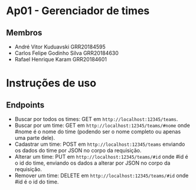 # Ap01 - Gerenciador de times
## Membros
  - André Vitor Kuduavski GRR20184595
  - Carlos Felipe Godinho Silva GRR20184630
  - Rafael Henrique Karam GRR20184601

# Instruções de uso

## Endpoints
  - Buscar por todos os times: GET em `http://localhost:12345/teams`.
  - Buscar por um time: GET em `http://localhost:12345/teams/#nome` onde #nome é o nome do time (podendo ser o nome completo ou apenas uma parte dele).
  - Cadastrar um time: POST em `http://localhost:12345/teams` enviando os dados do time por JSON no corpo da requisição.
  - Alterar um time: PUT em `http://localhost:12345/teams/#id` onde #id é o id do time, enviando os dados a alterar por JSON no corpo da requisição.
  - Remover um time: DELETE em `http://localhost:12345/teams/#id` onde #id é o id do time.